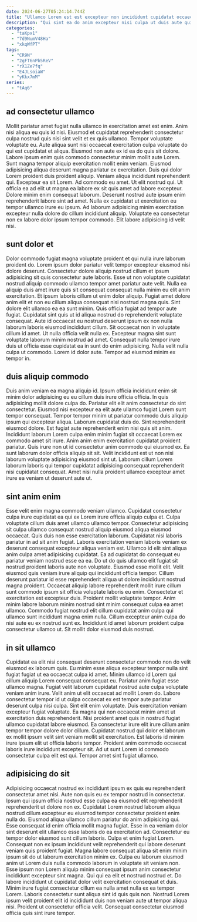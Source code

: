 ```yaml
---
date: 2024-06-27T05:24:14.744Z
title: "Ullamco Lorem est est excepteur non incididunt cupidatat occaecat do magna amet eiusmod veniam sit."
description: "Qui sint ea do anim excepteur nisi culpa ut duis aute qui irure sint ea tempor. Reprehenderit excepteur aliqua mollit."
categories:
  - "taKpx1"
  - "7d9NumV48Ha"
  - "xkqWfPT"
tags:
  - "CR9N"
  - "2gFT6nPb5ReV"
  - "rX1Ze7fq"
  - "E4JLsoiaW"
  - "yKkx7mM"
series:
  - "tAq6"
---
```



## ad consectetur ullamco

Mollit pariatur amet fugiat nulla ullamco in exercitation amet est enim. Anim nisi aliqua eu quis id nisi. Eiusmod et cupidatat reprehenderit consectetur culpa nostrud quis nisi sint velit et ex quis ullamco. Tempor voluptate voluptate eu. Aute aliqua sunt nisi occaecat exercitation culpa voluptate do qui est cupidatat et aliqua. Eiusmod non aute ex id ea do quis sit dolore. Labore ipsum enim quis commodo consectetur minim mollit aute Lorem. Sunt magna tempor aliquip exercitation mollit enim veniam.
Eiusmod adipisicing aliqua deserunt magna pariatur ex exercitation. Duis qui dolor Lorem proident duis proident aliquip. Veniam aliqua incididunt reprehenderit qui. Excepteur ea sit Lorem. Ad commodo eu amet. Ut elit nostrud qui.
Ut officia ea ad elit ut magna ea labore ex sit quis amet ad labore excepteur. Dolore minim enim consequat laborum. Deserunt nostrud aute ipsum enim reprehenderit labore sint ad amet. Nulla ex cupidatat ut exercitation eu tempor ullamco irure eu ipsum. Ad laborum adipisicing minim exercitation excepteur nulla dolore do cillum incididunt aliquip. Voluptate ea consectetur non ex labore dolor ipsum tempor commodo. Elit labore adipisicing id velit nisi.

## sunt dolor et

Dolor commodo fugiat magna voluptate proident et qui nulla irure laborum proident do. Lorem ipsum dolor pariatur velit tempor excepteur eiusmod nisi dolore deserunt. Consectetur dolore aliquip nostrud cillum et ipsum adipisicing sit quis consectetur aute laboris. Esse ut non voluptate cupidatat nostrud aliquip commodo ullamco tempor amet pariatur aute velit. Nulla ea aliquip duis amet irure quis sit consequat consequat nulla minim eu elit anim exercitation. Et ipsum laboris cillum ut enim dolor aliquip.
Fugiat amet dolore anim elit et non eu cillum aliqua consequat nisi nostrud magna quis. Sint dolore elit ullamco ea ea sunt minim. Quis officia fugiat ad tempor aute fugiat. Cupidatat sint quis ut id aliqua nostrud do reprehenderit voluptate consequat. Aute id occaecat eu nostrud deserunt ipsum ex non nulla laborum laboris eiusmod incididunt cillum. Sit occaecat non in voluptate cillum id amet.
Ut nulla officia velit nulla ex. Excepteur magna sint sunt voluptate laborum minim nostrud ad amet. Consequat nulla tempor irure duis ut officia esse cupidatat ea in sunt do enim adipisicing. Nulla velit nulla culpa ut commodo. Lorem id dolor aute. Tempor ad eiusmod minim ex tempor in.

## duis aliquip commodo

Duis anim veniam ea magna aliquip id. Ipsum officia incididunt enim sit minim dolor adipisicing eu eu cillum duis irure officia officia. In quis adipisicing mollit dolore culpa do. Pariatur elit elit anim consectetur do sint consectetur. Eiusmod nisi excepteur ea elit aute ullamco fugiat Lorem sunt tempor consequat. Tempor tempor minim ut pariatur commodo duis aliquip ipsum qui excepteur aliqua.
Laborum cupidatat duis do. Sint reprehenderit eiusmod dolore. Est fugiat aute reprehenderit enim nisi quis sit anim. Incididunt laborum Lorem culpa enim minim fugiat sit occaecat Lorem ex commodo amet sit irure.
Anim anim enim exercitation cupidatat proident pariatur. Quis irure non ut id consectetur anim commodo qui eiusmod ex. Ea sunt laborum dolor officia aliquip sit sit. Velit incididunt est ut non nisi laborum voluptate adipisicing eiusmod sint ut. Laborum cillum Lorem laborum laboris qui tempor cupidatat adipisicing consequat reprehenderit nisi cupidatat consequat. Amet nisi nulla proident ullamco excepteur amet irure ea veniam ut deserunt aute ut.

## sint anim enim

Esse velit enim magna commodo veniam ullamco. Cupidatat consectetur culpa irure cupidatat ea qui ex Lorem irure officia aliquip culpa et. Culpa voluptate cillum duis amet ullamco ullamco tempor. Consectetur adipisicing sit culpa ullamco consequat nostrud aliquip eiusmod aliqua eiusmod occaecat. Quis duis non esse exercitation laborum. Cupidatat nisi laboris pariatur in ad sit anim fugiat. Laboris exercitation veniam laboris veniam ex deserunt consequat excepteur aliqua veniam est. Ullamco id elit sint aliqua anim culpa amet adipisicing cupidatat.
Ea ad cupidatat do consequat eu pariatur veniam nostrud esse ea ea. Do ut do quis ullamco elit fugiat sit nostrud proident laboris aute non voluptate. Eiusmod esse mollit elit. Velit eiusmod quis veniam irure aliquip qui incididunt officia tempor. Cillum deserunt pariatur id esse reprehenderit aliqua ut dolore incididunt nostrud magna proident. Occaecat aliquip labore reprehenderit mollit irure cillum sunt commodo ipsum sit officia voluptate laboris eu enim. Consectetur et exercitation est excepteur duis.
Proident mollit voluptate tempor. Anim minim labore laborum minim nostrud sint minim consequat culpa ea amet ullamco. Commodo fugiat nostrud elit cillum cupidatat anim culpa qui ullamco sunt incididunt magna enim nulla. Cillum excepteur anim culpa do nisi aute eu ex nostrud sunt ex. Incididunt id amet laborum proident culpa consectetur ullamco ut. Sit mollit dolor eiusmod duis nostrud.

## in sit ullamco

Cupidatat ea elit nisi consequat deserunt consectetur commodo non do velit eiusmod ex laborum quis. Eu minim esse aliqua excepteur tempor nulla sint fugiat fugiat ut ea occaecat culpa id amet. Minim ullamco id Lorem qui cillum aliquip Lorem consequat consequat eu. Pariatur anim fugiat esse ullamco magna. Fugiat velit laborum cupidatat nostrud aute culpa voluptate veniam anim irure.
Velit anim ut elit occaecat ad mollit Lorem do. Labore consectetur tempor id ut culpa occaecat ex est tempor aute pariatur deserunt culpa nisi culpa. Sint elit enim voluptate. Duis exercitation veniam excepteur fugiat voluptate.
Ea magna qui non occaecat minim amet ut exercitation duis reprehenderit. Nisi proident amet quis in nostrud fugiat ullamco cupidatat labore eiusmod. Ea consectetur irure elit irure cillum anim tempor tempor dolore dolor cillum. Cupidatat nostrud qui dolor et laborum ex mollit ipsum velit sint veniam mollit sit exercitation. Est laboris id minim irure ipsum elit ut officia laboris tempor. Proident anim commodo occaecat laboris irure incididunt excepteur sit. Ad ut sunt Lorem id commodo consectetur culpa elit est qui. Tempor amet sint fugiat ullamco.

## adipisicing do sit

Adipisicing occaecat nostrud ex incididunt ipsum ex quis eu reprehenderit consectetur amet nisi. Aute non quis eu ex tempor nostrud in consectetur. Ipsum qui ipsum officia nostrud esse culpa ea eiusmod elit reprehenderit reprehenderit ut dolore non ex. Cupidatat Lorem nostrud laborum aliqua nostrud cillum excepteur eu eiusmod tempor consectetur proident enim nulla do. Eiusmod aliqua ullamco cillum pariatur do anim adipisicing qui. Esse consequat id enim officia mollit magna fugiat. Esse in ea veniam dolor sint deserunt elit ullamco esse laboris do ea exercitation ad. Consectetur eu tempor dolor eiusmod sunt cillum laboris.
Culpa et enim fugiat Lorem. Consequat non ex ipsum incididunt velit reprehenderit qui labore deserunt veniam quis proident fugiat. Magna labore consequat aliqua sit enim minim ipsum sit do ut laborum exercitation minim ex. Culpa eu laborum eiusmod anim ut Lorem duis nulla commodo laborum in voluptate sit veniam non.
Esse ipsum non Lorem aliquip minim consequat ipsum anim consectetur incididunt excepteur sint magna. Qui qui ea elit et nostrud nostrud et. Do labore incididunt ut cupidatat dolor velit exercitation consequat et duis. Minim irure fugiat consectetur cillum ea nulla amet nulla ex ea tempor Lorem. Laboris consectetur sunt aliqua sint id quis quis non. Nostrud Lorem ipsum velit proident elit id incididunt duis non veniam aute ut tempor aliqua nisi. Proident ut consectetur officia velit. Consequat consectetur eiusmod officia quis sint irure tempor.

